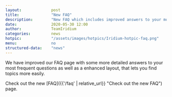 ```yaml
---
layout: 			post
title:  			"New FAQ"
description: 		"New FAQ which includes improved answers to your most frequent questions as well as a enhanced layout."
date:	 			2020-05-30 12:00
author:				TeamIridium
categories:			news
hotpic:				"/assets/images/hotpics/Iridium-hotpic-faq.png"
menu: 				no
structured-data:	"news"
---
```

We have improved our FAQ page with some more detailed answers to your most frequent questions as well as a enhanced 
layout, that lets you find topics more easily.

Check out the new [FAQ]({{'/faq' | relative_url}} "Check out the new FAQ") page.